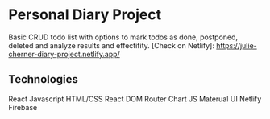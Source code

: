 # Personal Diary Project

Basic CRUD todo list with options to mark todos as done, postponed, deleted and analyze results and effectifity.
[Check on Netlify]: https://julie-cherner-diary-project.netlify.app/

## Technologies

React
Javascript
HTML/CSS
React DOM Router
Chart JS
Materual UI
Netlify
Firebase
